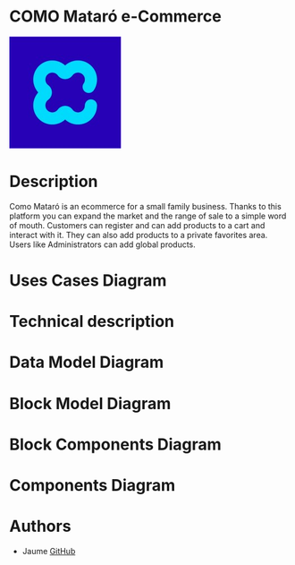 # COMO Mataró e-Commerce
![CLOVER](cloverLogo.jpg)

# Description
Como Mataró is an ecommerce for a small family business. Thanks to this platform you can expand the market and the range of sale to a simple word of mouth. Customers can register and can add products to a cart and interact with it. They can also add products to a private favorites area. Users like Administrators can add global products.

# Uses Cases Diagram
<!-- ![USES CASES](uses_cases.png) -->


# Technical description
<!-- ![TECHNICAL DESCRIPTION](html5-side.png) -->


# Data Model Diagram
<!-- ![DATA MODEL](data_model.png)  -->


# Block Model Diagram
<!-- ![BLOCK MODEL](block_model.png) -->


# Block Components Diagram
<!-- ![BLOCK COMPONENTS](block_components.png) -->


# Components Diagram
<!-- ![COMPONENTS](components.png) -->


# Authors
- Jaume [GitHub](https://github.com/jaumeserr)

